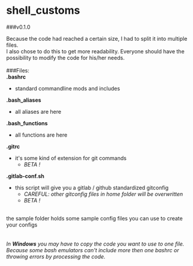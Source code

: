 # shell_customs

###v0.1.0

Because the code had reached a certain size, I had to split it into multiple files.<br/>
I also chose to do this to get more readability. Everyone should have the possibility to modify the code for his/her needs.<br/>
<br/>
###Files:<br/>
**.bashrc**<br/>
- standard commandline mods and includes<br/>

**.bash_aliases**<br/>
- all aliases are here<br/>

**.bash_functions**<br/>
- all functions are here<br/>

**.gitrc**<br/>
- it's some kind of extension for git commands<br/>
  - *BETA !*<br/>

**.gitlab-conf.sh**<br/>
- this script will give you a gitlab / github standardized gitconfig<br/>
  - *CAREFUL: other gitconfig files in home folder will be overwritten*<br/>
  - *BETA !*<br/>

<br/>
the sample folder holds some sample config files you can use to create your configs<br/>
<br/>
<br/>
<em>In <strong>Windows</strong> you may have to copy the code you want to use to one file. Because some bash emulators can't include more then one bashrc or throwing errors by processing the code.</em>